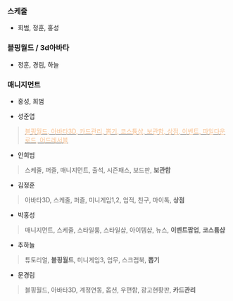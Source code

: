 

### 스케줄 
 - 희범, 정훈, 홍성

### 블핑월드 / 3d아바타 
 - 정훈, 경림, 하늘

### 매니지먼트 
 - 홍성, 희범



- 성준엽
> <u><font color="#fac08f">블핑월드, 아바타3D, 카드관리, 뽑기, 코스튬샵, 보관함, 상점, 이벤트, 파일다운로드, 어드레서블</font></u>

- 안희범
> 스케줄, 퍼즐, 매니지먼트, 출석, 시즌패스, 보드판, **보관함**

- 김정훈
> 아바타3D, 스케줄, 퍼즐, 미니게임1,2, 업적, 친구, 마이톡, **상점** 

- 박홍성
> 매니지먼트, 스케줄, 스타일룸, 스타일샵, 아이템샵, 뉴스, **이벤트팝업**, **코스튬샵**

- 추하늘
> 튜토리얼, **블핑월드**, 미니게임3, 업무, 스크랩북, **뽑기**

- 문경림
> 블핑월드, 아바타3D, 계정연동, 옵션, 우편함, 광고현황판, **카드관리**


